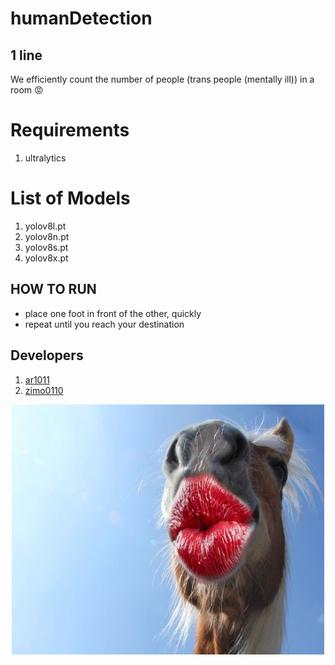 # humanDetection

## 1 line
We efficiently count the number of people (trans people (mentally ill)) in a room 😡

# Requirements
1. ultralytics 

# List of Models
1. yolov8l.pt
2. yolov8n.pt 
3. yolov8s.pt
4. yolov8x.pt

## HOW TO RUN
 - place one foot in front of the other, quickly
 - repeat until you reach your destination

## Developers
1. [ar1011](https://github.com/ar1011)
2. [zimo0110](https://github.com/zimo0110)

<p align="center">
  <img src="asses/ass1.jpg" width="500" height="400">
</p>


